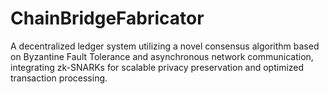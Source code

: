 # ChainBridgeFabricator
A decentralized ledger system utilizing a novel consensus algorithm based on Byzantine Fault Tolerance and asynchronous network communication, integrating zk-SNARKs for scalable privacy preservation and optimized transaction processing.
